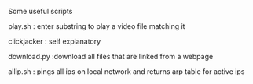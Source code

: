 Some useful scripts

play.sh : enter substring to play a video file matching it

clickjacker : self explanatory

download.py :download all files that are linked from a webpage

allip.sh : pings all ips on local network and returns arp table for active ips
